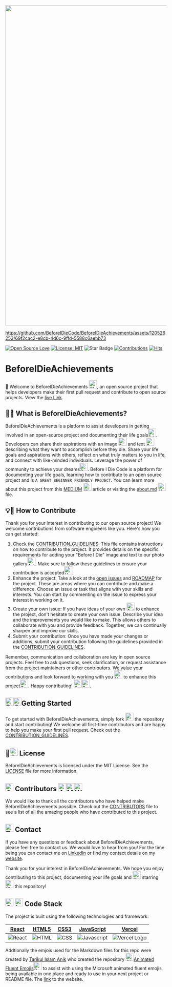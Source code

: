 <img src="https://github.com/BeforeIDieCode/BeforeIDieAchievements/assets/120526253/2d903a3b-50dc-409b-a64f-975142ee2b65" width="1000">

https://github.com/BeforeIDieCode/BeforeIDieAchievements/assets/120526253/69f2cac2-e8cb-4d6c-9ffd-5588c6aebb73

[![Open Source Love](https://firstcontributions.github.io/open-source-badges/badges/open-source-v1/open-source.svg)](https://github.com/firstcontributions/open-source-badges)
[![License: MIT](https://img.shields.io/badge/License-MIT-yellow.svg)](https://opensource.org/licenses/MIT)
<img src="https://img.shields.io/static/v1?label=%F0%9F%8C%9F&message=If%20Useful&style=style=social&color=004AAD" alt="Star Badge"/>
<a href="https://github.com/BeforeIDieCode/BeforeIDieAchievements/fork" ><img src="https://img.shields.io/badge/Contributions-welcome-violet.svg?style=flat&logo=git" alt="Contributions" /></a> [![Hits](https://hits.sh/github.com/BeforeIDieCode/BeforeIDieAchievements.svg?style=flat&label=Visitors&color=014BAD&labelColor=FCE93B)](https://hits.sh/github.com/BeforeIDieCode/BeforeIDieAchievements/)

# BeforeIDieAchievements

🌟 Welcome to BeforeIDieAchievements <img src="https://raw.githubusercontent.com/Tarikul-Islam-Anik/Animated-Fluent-Emojis/master/Emojis/Hand%20gestures/Waving%20Hand.png" alt="Waving Hand" width="25" height="25" />, an open source project that helps developers make their first pull request and contribute to open source projects. View the [live Link](https://before-i-die-achievements.vercel.app/).

## 🚀🎯 What is BeforeIDieAchievements?

BeforeIDieAchievements is a platform to assist developers in getting involved in an open-source project and documenting their life goals<img src="https://raw.githubusercontent.com/Tarikul-Islam-Anik/Animated-Fluent-Emojis/master/Emojis/Activities/1st%20Place%20Medal.png" alt="1st Place Medal" width="25" height="25" />. Developers can share their aspirations with an image <img src="https://raw.githubusercontent.com/Tarikul-Islam-Anik/Animated-Fluent-Emojis/master/Emojis/Activities/Framed%20Picture.png" alt="Framed Picture" width="25" height="25" /> and text <img src="https://raw.githubusercontent.com/Tarikul-Islam-Anik/Animated-Fluent-Emojis/master/Emojis/Objects/Pen.png" alt="Pen" width="25" height="25" /> describing what they want to accomplish before they die. Share your life goals and aspirations with others, reflect on what truly matters to you in life, and connect with like-minded individuals. Leverage the power of community to achieve your dreams<img src="https://raw.githubusercontent.com/Tarikul-Islam-Anik/Animated-Fluent-Emojis/master/Emojis/Smilies/Beaming%20Face%20with%20Smiling%20Eyes.png" alt="Beaming Face with Smiling Eyes" width="25" height="25" />. Before I Die Code is a platform for documenting your life goals, learning how to contribute to an open source project and is `A GREAT BEGINNER FRIENDLY PROJECT`. You can learn more about this project from this [MEDIUM](https://xanderclemens.medium.com/discover-your-life-goals-and-make-your-first-open-source-contribution-with-before-i-die-code-aea8e1130d96) <img src="https://raw.githubusercontent.com/Tarikul-Islam-Anik/Animated-Fluent-Emojis/master/Emojis/Hand%20gestures/Writing%20Hand.png" alt="Writing Hand" width="25" height="25" /> article or visiting the [about.md](https://github.com/XanderRubio/BeforeIDieAchievements/blob/main/about.md) <img src="https://raw.githubusercontent.com/Tarikul-Islam-Anik/Animated-Fluent-Emojis/master/Emojis/Smilies/Upside-Down%20Face.png" alt="Upside-Down Face" width="25" height="25" /> file.

## 💡🔗 How to Contribute

Thank you for your interest in contributing to our open source project! We welcome contributions from software engineers like you. Here's how you can get started:

1. Check the [CONTRIBUTION_GUIDELINES](https://github.com/BeforeIDieCode/BeforeIDieAchievements/blob/main/CONTRIBUTION-GUIDELINES.md): This file contains instructions on how to contribute to the project. It provides details on the specific requirements for adding your "Before I Die" image and text to our photo gallery<img src="https://raw.githubusercontent.com/Tarikul-Islam-Anik/Animated-Fluent-Emojis/master/Emojis/Activities/Artist%20Palette.png" alt="Artist Palette" width="25" height="25" />. Make sure to follow these guidelines to ensure your contribution is accepted<img src="https://raw.githubusercontent.com/Tarikul-Islam-Anik/Animated-Fluent-Emojis/master/Emojis/Smilies/Hundred%20Points.png" alt="Hundred Points" width="25" height="25" />.
2. Enhance the project: Take a look at the [open issues](https://github.com/BeforeIDieCode/BeforeIDieAchievements/issues) and [ROADMAP](https://github.com/BeforeIDieCode/BeforeIDieAchievements/blob/main/ROADMAP.md) for the project. These are areas where you can contribute and make a difference. Choose an issue or task that aligns with your skills and interests. You can start by commenting on the issue to express your interest in working on it.
3. Create your own issue: If you have ideas of your own <img src="https://raw.githubusercontent.com/Tarikul-Islam-Anik/Animated-Fluent-Emojis/master/Emojis/Smilies/Saluting%20Face.png" alt="Saluting Face" width="25" height="25" /> to enhance the project, don't hesitate to create your own issue. Describe your idea and the improvements you would like to make. This allows others to collaborate with you and provide feedback. Together, we can continually sharpen and improve our skills.
4. Submit your contribution: Once you have made your changes or additions, submit your contribution following the guidelines provided in the [CONTRIBUTION_GUIDELINES](https://github.com/BeforeIDieCode/BeforeIDieAchievements/blob/main/CONTRIBUTION-GUIDELINES.md).

Remember, communication and collaboration are key in open source projects. Feel free to ask questions, seek clarification, or request assistance from the project maintainers or other contributors. We value your contributions and look forward to working with you <img src="https://raw.githubusercontent.com/Tarikul-Islam-Anik/Animated-Fluent-Emojis/master/Emojis/Hand%20gestures/Handshake.png" alt="Handshake" width="25" height="25" /> to enhance this project<img src="https://raw.githubusercontent.com/Tarikul-Islam-Anik/Animated-Fluent-Emojis/master/Emojis/Travel%20and%20places/Sun%20with%20Face.png" alt="Sun with Face" width="25" height="25" />.
Happy contributing! <img src="https://raw.githubusercontent.com/Tarikul-Islam-Anik/Animated-Fluent-Emojis/master/Emojis/Travel%20and%20places/Rocket.png" alt="Rocket" width="25" height="25" /><img src="https://raw.githubusercontent.com/Tarikul-Islam-Anik/Animated-Fluent-Emojis/master/Emojis/Smilies/Smiling%20Face%20with%20Halo.png" alt="Smiling Face with Halo" width="25" height="25" />.

## <img src="https://raw.githubusercontent.com/Tarikul-Islam-Anik/Animated-Fluent-Emojis/master/Emojis/Travel%20and%20places/Racing%20Car.png" alt="Racing Car" width="25" height="25" /><img src="https://raw.githubusercontent.com/Tarikul-Islam-Anik/Animated-Fluent-Emojis/master/Emojis/Symbols/Green%20Square.png" alt="Green Square" width="25" height="25" />Getting Started

To get started with BeforeIDieAchievements, simply fork <img src="https://raw.githubusercontent.com/Tarikul-Islam-Anik/Animated-Fluent-Emojis/master/Emojis/Food/Fork%20and%20Knife.png" alt="Fork and Knife" width="25" height="25" /> the repository and start contributing! We welcome all first-time contributors and are happy to help you make your first pull request. Check out the [CONTRIBUTION_GUIDELINES](https://github.com/BeforeIDieCode/BeforeIDieAchievements/blob/main/CONTRIBUTION-GUIDELINES.md).

## 🎉<img src="https://raw.githubusercontent.com/Tarikul-Islam-Anik/Animated-Fluent-Emojis/master/Emojis/Symbols/Cool%20Button.png" alt="Cool Button" width="25" height="25" /> License

BeforeIDieAchievements is licensed under the MIT License. See the [LICENSE](https://github.com/BeforeIDieCode/BeforeIDieAchievements/blob/main/LICENSE) file for more information.

## <img src="https://raw.githubusercontent.com/Tarikul-Islam-Anik/Animated-Fluent-Emojis/master/Emojis/Hand%20gestures/Open%20Hands.png" alt="Open Hands" width="25" height="25" /> Contributors <img src="https://raw.githubusercontent.com/Tarikul-Islam-Anik/Animated-Fluent-Emojis/master/Emojis/People/Artist.png" alt="Artist" width="25" height="25" /><img src="https://raw.githubusercontent.com/Tarikul-Islam-Anik/Animated-Fluent-Emojis/master/Emojis/People/Man%20Mechanic.png" alt="Man Mechanic" width="25" height="25" /><img src="https://raw.githubusercontent.com/Tarikul-Islam-Anik/Animated-Fluent-Emojis/master/Emojis/People/Woman%20Superhero.png" alt="Woman Superhero" width="25" height="25" />

We would like to thank all the contributors who have helped make BeforeIDieAchievements possible. Check out the [CONTRIBUTORS](https://github.com/BeforeIDieCode/BeforeIDieAchievements/blob/main/CONTRIBUTORS.md) file to see a list of all the amazing people who have contributed to this project.

## <img src="https://raw.githubusercontent.com/Tarikul-Islam-Anik/Animated-Fluent-Emojis/master/Emojis/Objects/Telephone%20Receiver.png" alt="Telephone Receiver" width="25" height="25" /> Contact

If you have any questions or feedback about BeforeIDieAchievements, please feel free to contact us. We would love to hear from you! For the time being you can contact me on [LinkedIn](https://www.linkedin.com/in/alexanderclemens/) or find my contact details on my [website](https://www.xanderclemens.com/).

Thank you for your interest in BeforeIDieAchievements. We hope you enjoy contributing to this project, documenting your life goals and <img src="https://raw.githubusercontent.com/Tarikul-Islam-Anik/Animated-Fluent-Emojis/master/Emojis/Travel%20and%20places/Shooting%20Star.png" alt="Shooting Star" width="25" height="25" /> starring <img src="https://raw.githubusercontent.com/Tarikul-Islam-Anik/Animated-Fluent-Emojis/master/Emojis/Travel%20and%20places/Star.png" alt="Star" width="25" height="25" /> this repository!

## <img src="https://raw.githubusercontent.com/Tarikul-Islam-Anik/Animated-Fluent-Emojis/master/Emojis/Objects/Gear.png" alt="Gear" width="25" height="25" /> <img src="https://raw.githubusercontent.com/Tarikul-Islam-Anik/Animated-Fluent-Emojis/master/Emojis/Objects/Laptop.png" alt="Laptop" width="25" height="25" /> Code Stack

The project is built using the following technologies and framework:

| [React](https://reactjs.org/)                                                                                            | [HTML5](https://developer.mozilla.org/en-US/docs/Web/Guide/HTML/HTML5)                                                  | [CSS3](https://developer.mozilla.org/en-US/docs/Web/CSS)                                                               | [JavaScript](https://developer.mozilla.org/en-US/docs/Web/JavaScript)                                                         | [Vercel](https://vercel.com/)                                                                                                  |
| ------------------------------------------------------------------------------------------------------------------------ | ----------------------------------------------------------------------------------------------------------------------- | ---------------------------------------------------------------------------------------------------------------------- | ----------------------------------------------------------------------------------------------------------------------------- | ------------------------------------------------------------------------------------------------------------------------------ |
| ![React](https://github.com/BeforeIDieCode/BeforeIDieAchievements/assets/120526253/b681fe95-b7e3-47cd-8a41-20db2f79a66a) | ![HTML](https://github.com/BeforeIDieCode/BeforeIDieAchievements/assets/120526253/8f07a06b-4077-4a17-8e48-5947d3563d9c) | ![CSS](https://github.com/BeforeIDieCode/BeforeIDieAchievements/assets/120526253/6f0b848d-3a51-448c-b064-a66befeda493) | ![Javascript](https://github.com/BeforeIDieCode/BeforeIDieAchievements/assets/120526253/9ae42a50-e3b9-4a64-b6a0-9727754f9ba6) | ![Vercel Logo](https://github.com/BeforeIDieCode/BeforeIDieAchievements/assets/120526253/ede31c78-f092-4ffd-946b-4f6fda32885e) |

Addtionally the emjois used for the Markdown files for this repo were created by [Tarikul Islam Anik](https://github.com/Tarikul-Islam-Anik) who created the repository <img src="https://raw.githubusercontent.com/Tarikul-Islam-Anik/Animated-Fluent-Emojis/master/Emojis/Smilies/Alien.png" alt="Alien" width="25" height="25" />[Animated Fluent Emojis](https://github.com/Tarikul-Islam-Anik/Animated-Fluent-Emojis)<img src="https://raw.githubusercontent.com/Tarikul-Islam-Anik/Animated-Fluent-Emojis/master/Emojis/Smilies/Bomb.png" alt="Bomb" width="25" height="25" /> to assist with using the Microsoft animated fluent emojis being available in one place and ready to use in your next project or README file. The [link](https://animated-fluent-emoji.vercel.app/) to the website.
